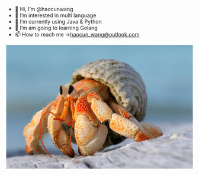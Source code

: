 - 👋 Hi, I’m @haocunwang
- 👀 I’m interested in multi language
- 🌱 I’m currently using Java & Python 
- 💞️ I’m am going to learning Golang
- 📫 How to reach me ->haocun_wang@outlook.com

![hermit crab](https://github.com/haocunwang/common-memo/blob/main/hermit-crab.jpg?raw=true)

<!---
haocunwang/haocunwang is a ✨ special ✨ repository because its `README.md` (this file) appears on your GitHub profile.
You can click the Preview link to take a look at your changes.
--->
